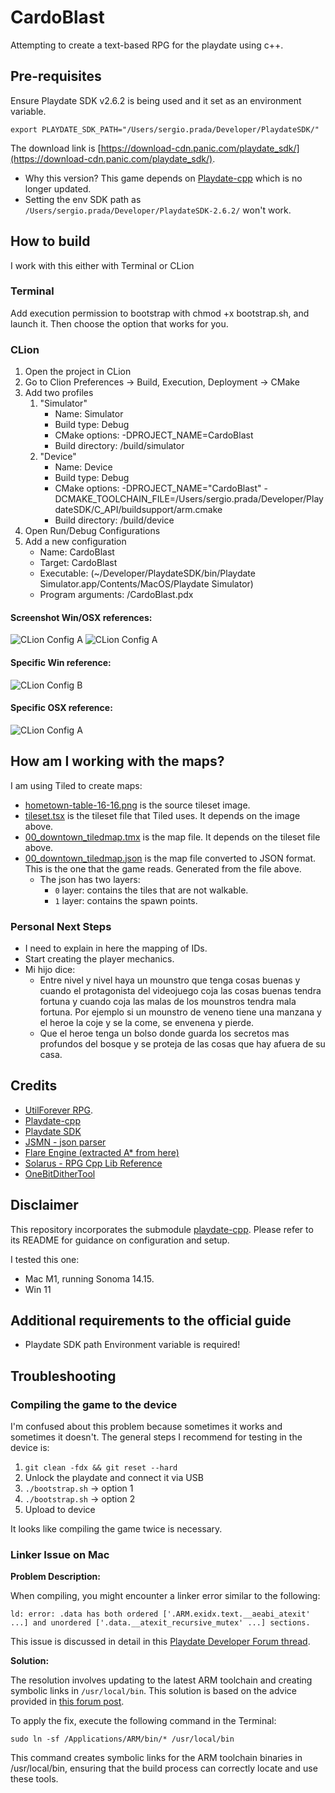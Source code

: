 # CardoBlast

Attempting to create a text-based RPG for the playdate using c++.

## Pre-requisites
Ensure Playdate SDK v2.6.2 is being used and it set as an environment variable.
```
export PLAYDATE_SDK_PATH="/Users/sergio.prada/Developer/PlaydateSDK/"
```
The download link is [https://download-cdn.panic.com/playdate_sdk/](https://download-cdn.panic.com/playdate_sdk/).
- Why this version? This game depends on [Playdate-cpp](https://github.com/nstbayless/playdate-cpp) which is no longer updated.
- Setting the env SDK path as `/Users/sergio.prada/Developer/PlaydateSDK-2.6.2/` won't work.

## How to build
I work with this either with Terminal or CLion

### Terminal
Add execution permission to bootstrap with chmod +x bootstrap.sh, and launch it. Then choose the option that works for you.

### CLion
1. Open the project in CLion
2. Go to Clion Preferences -> Build, Execution, Deployment -> CMake
3. Add two profiles
    1. "Simulator"
        - Name: Simulator
        - Build type: Debug
        - CMake options: -DPROJECT_NAME=CardoBlast
        - Build directory: <ProjectDir>/build/simulator
    2. "Device"
        - Name: Device
        - Build type: Debug
        - CMake options: -DPROJECT_NAME="CardoBlast" -DCMAKE_TOOLCHAIN_FILE=/Users/sergio.prada/Developer/PlaydateSDK/C_API/buildsupport/arm.cmake
        - Build directory: <ProjectDir>/build/device
4. Open Run/Debug Configurations
5. Add a new configuration
    - Name: CardoBlast
    - Target: CardoBlast
    - Executable: (~/Developer/PlaydateSDK/bin/Playdate Simulator.app/Contents/MacOS/Playdate Simulator)
    - Program arguments: <ProjectDir>/CardoBlast.pdx

#### Screenshot Win/OSX references:
![CLion Config A](./imgs/clion_cmake_win_config_a.png)
![CLion Config A](./imgs/clion_cmake_osx_config_a.png)
#### Specific Win reference:
![CLion Config B](./imgs/clion_cmake_win_config_b.png)

#### Specific OSX reference:
![CLion Config A](./imgs/clion_cmake_osx_config_b.png)

## How am I working with the maps?
I am using Tiled to create maps:
- [hometown-table-16-16.png](Source/images/areas/hometown-table-16-16.png) is the source tileset image.
- [tileset.tsx](others/tileset.tsx) is the tileset file that Tiled uses. It depends on the image above.
- [00_downtown_tiledmap.tmx](others/00_downtown_tiledmap.tmx) is the map file. It depends on the tileset file above.
- [00_downtown_tiledmap.json](others/00_downtown_tiledmap.json) is the map file converted to JSON format. This is the one that the game reads. Generated from the file above.
  - The json has two layers:
    - `0` layer: contains the tiles that are not walkable.
    - `1` layer: contains the spawn points.


### Personal Next Steps
- I need to explain in here the mapping of IDs.
- Start creating the player mechanics.
- Mi hijo dice:
  - Entre nivel y nivel haya un mounstro que tenga cosas buenas y cuando el protagonista del videojuego coja las cosas buenas tendra fortuna y cuando coja las malas de los mounstros tendra mala fortuna. Por ejemplo si un mounstro de veneno tiene una manzana y el heroe la coje y se la come, se envenena y pierde.
  - Que el heroe tenga un bolso donde guarda los secretos mas profundos del bosque y se proteja de las cosas que hay afuera de su casa.

## Credits
- [UtilForever RPG](https://github.com/utilForever/SimpleRPG-Text/tree/master).
- [Playdate-cpp](https://github.com/nstbayless/playdate-cpp)
- [Playdate SDK](https://play.date/)
- [JSMN - json parser](https://github.com/zserge/jsmn)
- [Flare Engine (extracted A* from here)](https://github.com/flareteam/flare-engine/tree/master/src)
- [Solarus - RPG Cpp Lib Reference](https://gitlab.com/solarus-games/solarus/-/tree/dev?ref_type=heads)
- [OneBitDitherTool](https://github.com/timheigames/onebitdithertool)

## Disclaimer

This repository incorporates the submodule [playdate-cpp](https://github.com/nstbayless/playdate-cpp). Please refer to its README for guidance on configuration and setup. 

I tested this one:
- Mac M1, running Sonoma 14.15.
- Win 11

## Additional requirements to the official guide
- Playdate SDK path Environment variable is required!

## Troubleshooting

### Compiling the game to the device

I'm confused about this problem because sometimes it works and sometimes it doesn't. The general steps I recommend for testing in the device is:

1. `git clean -fdx && git reset --hard`
2. Unlock the playdate and connect it via USB
3. `./bootstrap.sh` -> option 1
4. `./bootstrap.sh` -> option 2
4. Upload to device

It looks like compiling the game twice is necessary.

### Linker Issue on Mac

**Problem Description:**

When compiling, you might encounter a linker error similar to the following:
```
ld: error: .data has both ordered ['.ARM.exidx.text.__aeabi_atexit' ...] and unordered ['.data.__atexit_recursive_mutex' ...] sections.
```

This issue is discussed in detail in this [Playdate Developer Forum thread](https://devforum.play.date/t/cpp-guide-c-on-playdate/5085/39).

**Solution:**

The resolution involves updating to the latest ARM toolchain and creating symbolic links in `/usr/local/bin`. This solution is based on the advice provided in [this forum post](https://devforum.play.date/t/cpp-guide-c-on-playdate/5085/40).

To apply the fix, execute the following command in the Terminal:

```
sudo ln -sf /Applications/ARM/bin/* /usr/local/bin
```
This command creates symbolic links for the ARM toolchain binaries in /usr/local/bin, ensuring that the build process can correctly locate and use these tools.
